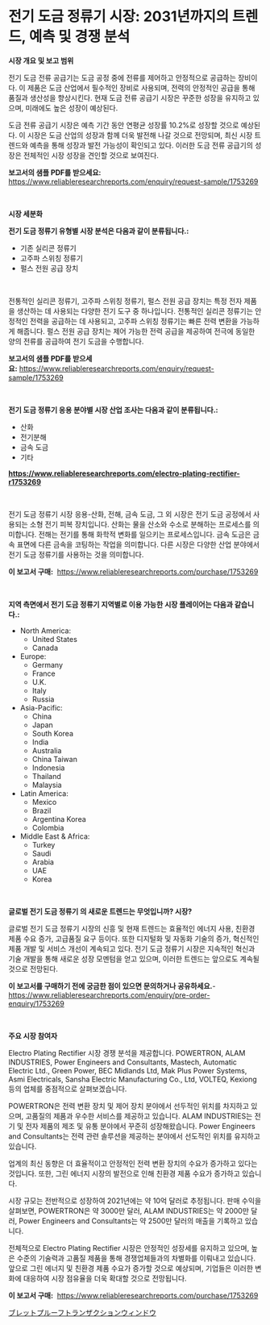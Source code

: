 <p><h1>전기 도금 정류기 시장: 2031년까지의 트렌드, 예측 및 경쟁 분석</h1></p><p><strong>시장 개요 및 보고 범위</strong></p>
<p><p>전기 도금 전류 공급기는 도금 공정 중에 전류를 제어하고 안정적으로 공급하는 장비이다. 이 제품은 도금 산업에서 필수적인 장비로 사용되며, 전력의 안정적인 공급을 통해 품질과 생산성을 향상시킨다. 현재 도금 전류 공급기 시장은 꾸준한 성장을 유지하고 있으며, 미래에도 높은 성장이 예상된다.  </p><p>도금 전류 공급기 시장은 예측 기간 동안 연평균 성장률 10.2%로 성장할 것으로 예상된다. 이 시장은 도금 산업의 성장과 함께 더욱 발전해 나갈 것으로 전망되며, 최신 시장 트렌드와 예측을 통해 성장과 발전 가능성이 확인되고 있다. 이러한 도금 전류 공급기의 성장은 전체적인 시장 성장을 견인할 것으로 보여진다.  </p></p>
<p><strong>보고서의 샘플 PDF를 받으세요:</strong> <a href="https://www.reliableresearchreports.com/enquiry/request-sample/1753269">https://www.reliableresearchreports.com/enquiry/request-sample/1753269</a></p>
<p>&nbsp;</p>
<p><strong>시장 세분화</strong></p>
<p><strong>전기 도금 정류기 유형별 시장 분석은 다음과 같이 분류됩니다.:</strong></p>
<p><ul><li>기존 실리콘 정류기</li><li>고주파 스위칭 정류기</li><li>펄스 전원 공급 장치</li></ul></p>
<p>&nbsp;</p>
<p><p>전통적인 실리콘 정류기, 고주파 스위칭 정류기, 펄스 전원 공급 장치는 특정 전자 제품을 생산하는 데 사용되는 다양한 전기 도구 중 하나입니다. 전통적인 실리콘 정류기는 안정적인 전력을 공급하는 데 사용되고, 고주파 스위칭 정류기는 빠른 전력 변환을 가능하게 해줍니다. 펄스 전원 공급 장치는 제어 가능한 전력 공급을 제공하여 전극에 동일한 양의 전류를 공급하여 전기 도금을 수행합니다.</p></p>
<p><strong>보고서의 샘플 PDF를 받으세요:</strong>&nbsp;<a href="https://www.reliableresearchreports.com/enquiry/request-sample/1753269">https://www.reliableresearchreports.com/enquiry/request-sample/1753269</a></p>
<p>&nbsp;</p>
<p><strong> 전기 도금 정류기 응용 분야별 시장 산업 조사는 다음과 같이 분류됩니다.:</strong></p>
<p><ul><li>산화</li><li>전기분해</li><li>금속 도금</li><li>기타</li></ul></p>
<p><strong><a href="https://www.reliableresearchreports.com/electro-plating-rectifier-r1753269">https://www.reliableresearchreports.com/electro-plating-rectifier-r1753269</a></strong></p>
<p>&nbsp;</p>
<p><p>전기 도금 정류기 시장 응용-산화, 전해, 금속 도금, 그 외 시장은 전기 도금 공정에서 사용되는 소형 전기 피복 장치입니다. 산화는 물을 산소와 수소로 분해하는 프로세스를 의미합니다. 전해는 전기를 통해 화학적 변화를 일으키는 프로세스입니다. 금속 도금은 금속 표면에 다른 금속을 코팅하는 작업을 의미합니다. 다른 시장은 다양한 산업 분야에서 전기 도금 정류기를 사용하는 것을 의미합니다.</p></p>
<p><strong>이 보고서 구매:</strong>&nbsp; <a href="https://www.reliableresearchreports.com/purchase/1753269">https://www.reliableresearchreports.com/purchase/1753269</a></p>
<p>&nbsp;</p>
<p><strong>지역 측면에서 전기 도금 정류기 지역별로 이용 가능한 시장 플레이어는 다음과 같습니다.:</strong></p>
<p><ul>
    <li>
        North America:
        <ul>
            <li>United States</li>
            <li>Canada</li>
        </ul>
    </li>
    <li>
        Europe:
        <ul>
            <li>Germany</li>
            <li>France</li>
            <li>U.K.</li>
            <li>Italy</li>
            <li>Russia</li>
        </ul>
    </li>
    <li>
        Asia-Pacific:
        <ul>
            <li>China</li>
            <li>Japan</li>
            <li>South Korea</li>
            <li>India</li>
            <li>Australia</li>
            <li>China Taiwan</li>
            <li>Indonesia</li>
            <li>Thailand</li>
            <li>Malaysia</li>
        </ul>
    </li>
    <li>
        Latin America:
        <ul>
            <li>Mexico</li>
            <li>Brazil</li>
            <li>Argentina Korea</li>
            <li>Colombia</li>
        </ul>
    </li>
    <li>
        Middle East & Africa:
        <ul>
            <li>Turkey</li>
            <li>Saudi</li>
            <li>Arabia</li>
            <li>UAE</li>
            <li>Korea</li>
        </ul>
    </li>
    </ul></p>
<p>&nbsp;</p>
<p><strong>글로벌 전기 도금 정류기 의 새로운 트렌드는 무엇입니까? 시장?</strong></p>
<p><p>글로벌 전기 도금 정류기 시장의 신흥 및 현재 트렌드는 효율적인 에너지 사용, 친환경 제품 수요 증가, 고급품질 요구 등이다. 또한 디지털화 및 자동화 기술의 증가, 혁신적인 제품 개발 및 서비스 개선이 계속되고 있다. 전기 도금 정류기 시장은 지속적인 혁신과 기술 개발을 통해 새로운 성장 모멘텀을 얻고 있으며, 이러한 트렌드는 앞으로도 계속될 것으로 전망된다.</p></p>
<p><strong>이 보고서를 구매하기 전에 궁금한 점이 있으면 문의하거나 공유하세요.</strong>- <a href="https://www.reliableresearchreports.com/enquiry/pre-order-enquiry/1753269">https://www.reliableresearchreports.com/enquiry/pre-order-enquiry/1753269</a></p>
<p>&nbsp;</p>
<p><strong>주요 시장 참여자</strong></p>
<p><p>Electro Plating Rectifier 시장 경쟁 분석을 제공합니다. POWERTRON, ALAM INDUSTRIES, Power Engineers and Consultants, Mastech, Automatic Electric Ltd., Green Power, BEC Midlands Ltd, Mak Plus Power Systems, Asmi Electricals, Sansha Electric Manufacturing Co., Ltd, VOLTEQ, Kexiong 등의 업체를 중점적으로 살펴보겠습니다. </p><p>POWERTRON은 전력 변환 장치 및 제어 장치 분야에서 선두적인 위치를 차지하고 있으며, 고품질의 제품과 우수한 서비스를 제공하고 있습니다. ALAM INDUSTRIES는 전기 및 전자 제품의 제조 및 유통 분야에서 꾸준히 성장해왔습니다. Power Engineers and Consultants는 전력 관련 솔루션을 제공하는 분야에서 선도적인 위치를 유지하고 있습니다.</p><p>업계의 최신 동향은 더 효율적이고 안정적인 전력 변환 장치의 수요가 증가하고 있다는 것입니다. 또한, 그린 에너지 시장의 발전으로 인해 친환경 제품 수요가 증가하고 있습니다.</p><p>시장 규모는 전반적으로 성장하여 2021년에는 약 10억 달러로 추정됩니다. 판매 수익을 살펴보면, POWERTRON은 약 3000만 달러, ALAM INDUSTRIES는 약 2000만 달러, Power Engineers and Consultants는 약 2500만 달러의 매출을 기록하고 있습니다.</p><p>전체적으로 Electro Plating Rectifier 시장은 안정적인 성장세를 유지하고 있으며, 높은 수준의 기술력과 고품질 제품을 통해 경쟁업체들과의 차별화를 이뤄내고 있습니다. 앞으로 그린 에너지 및 친환경 제품 수요가 증가할 것으로 예상되며, 기업들은 이러한 변화에 대응하여 시장 점유율을 더욱 확대할 것으로 전망됩니다.</p></p>
<p><strong>이 보고서 구매:</strong>&nbsp;&nbsp;<a href="https://www.reliableresearchreports.com/purchase/1753269">https://www.reliableresearchreports.com/purchase/1753269</a></p>
<p><p><a href="https://github.com/lababdou/Market-Research-Report-List-3/blob/main/456182928461.md">ブレットプルーフトランザクションウィンドウ</a></p></p>